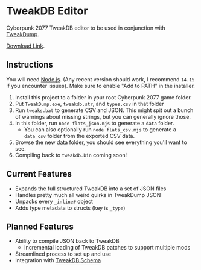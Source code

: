 # TweakDB Editor

Cyberpunk 2077 TweakDB editor to be used in conjunction with [TweakDump](https://www.cyberpunk.net/en/modding-support).

[Download Link](https://github.com/AlpyneDreams/TweakDB-Edit/archive/main.zip).

## Instructions

You will need [Node.js](https://nodejs.org/). (Any recent version should work, I recommend `14.15` if you encounter issues). Make sure to enable "Add to PATH" in the installer.

1. Install this project to a folder in your root Cyberpunk 2077 game folder.
2. Put `TweakDump.exe`, `tweakdb.str`, and `types.csv` in that folder
3. Run `tweaks.bat` to generate CSV and JSON. This might spit out a bunch of warnings about missing strings, but you can generally ignore those.
4. In this folder, run `node flats_json.mjs` to generate a `data` folder.
    - You can also optionally run `node flats_csv.mjs` to generate a `data_csv` folder from the exported CSV data.
5. Browse the new data folder, you should see everything you'll want to see.
6. Compiling back to `tweakdb.bin` coming soon!

## Current Features

- Expands the full structured TweakDB into a set of JSON files
- Handles pretty much all weird quirks in TweakDump JSON
- Unpacks every `_inline#` object
- Adds type metadata to structs (key is `_type`)

## Planned Features

- Ability to compile JSON back to TweakDB
    - Incremental loading of TweakDB patches to support multiple mods
- Streamlined process to set up and use
- Integration with [TweakDB Schema](https://github.com/gibbed/Cyberpunk-TweakDB-Schema)